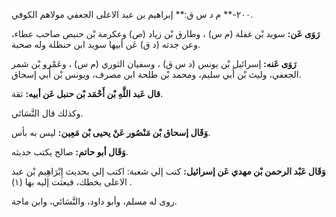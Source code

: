 ٢٠٠-** م د س ق:** إبراهيم بن عبد الاعلى الجعفي مولاهم الكوفي.

**رَوَى عَن:** سويد بْن غفلة (م س) ، وطارق بْن زياد (ص) وعكرمة بْن حنبص صاحب عطاء، وعن جدته (د ق) عَن أبيها سويد ابن حنظلة وله صحبة.

**رَوَى عَنه:** إسرائيل بْن يونس (د س ق) ، وسفيان الثوري (م س) ، وعَمْرو بْن شمر الجعفي، وليث بْن أَبي سليم، ومحمد بْن طلحة ابن مصرف، ويونس بْن أَبي إسحاق.

**قال عَبد اللَّهِ بْن أَحْمَد بْن حنبل عَن أبيه:** ثقة.

وكذلك قال النَّسَائي.

**وَقَال إسحاق بْن مَنْصُور عَنْ يحيى بْن مَعِين:** ليس به بأس.

**وَقَال أبو حاتم:** صالح يكتب حديثه.

**وَقَال عَبْد الرحمن بْن مهدي عَن إسرائيل:** كتب إلي شعبة: اكتب إلي بحديث إِبْرَاهِيم بْن عبد الاعلى بخطك، فبعثت إليه بها (١) .

روى له مسلم، وأبو داود، والنَّسَائي، وابن ماجة.
